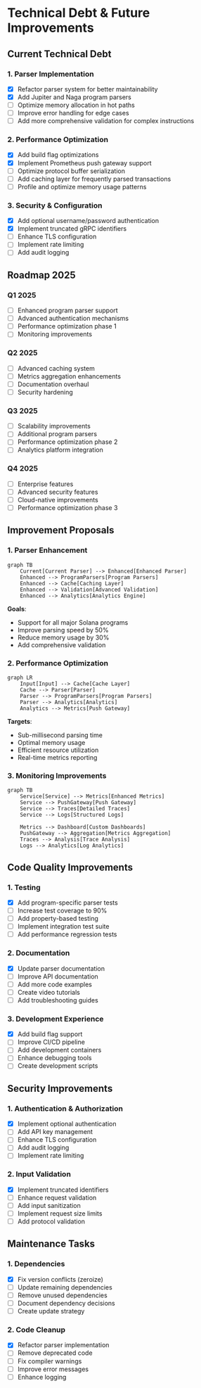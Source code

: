 # Technical Debt & Future Improvements

## Current Technical Debt

### 1. Parser Implementation
- [x] Refactor parser system for better maintainability
- [x] Add Jupiter and Naga program parsers
- [ ] Optimize memory allocation in hot paths
- [ ] Improve error handling for edge cases
- [ ] Add more comprehensive validation for complex instructions

### 2. Performance Optimization
- [x] Add build flag optimizations
- [x] Implement Prometheus push gateway support
- [ ] Optimize protocol buffer serialization
- [ ] Add caching layer for frequently parsed transactions
- [ ] Profile and optimize memory usage patterns

### 3. Security & Configuration
- [x] Add optional username/password authentication
- [x] Implement truncated gRPC identifiers
- [ ] Enhance TLS configuration
- [ ] Implement rate limiting
- [ ] Add audit logging

## Roadmap 2025

### Q1 2025
- [ ] Enhanced program parser support
- [ ] Advanced authentication mechanisms
- [ ] Performance optimization phase 1
- [ ] Monitoring improvements

### Q2 2025
- [ ] Advanced caching system
- [ ] Metrics aggregation enhancements
- [ ] Documentation overhaul
- [ ] Security hardening

### Q3 2025
- [ ] Scalability improvements
- [ ] Additional program parsers
- [ ] Performance optimization phase 2
- [ ] Analytics platform integration

### Q4 2025
- [ ] Enterprise features
- [ ] Advanced security features
- [ ] Cloud-native improvements
- [ ] Performance optimization phase 3

## Improvement Proposals

### 1. Parser Enhancement
```mermaid
graph TB
    Current[Current Parser] --> Enhanced[Enhanced Parser]
    Enhanced --> ProgramParsers[Program Parsers]
    Enhanced --> Cache[Caching Layer]
    Enhanced --> Validation[Advanced Validation]
    Enhanced --> Analytics[Analytics Engine]
```

**Goals**:
- Support for all major Solana programs
- Improve parsing speed by 50%
- Reduce memory usage by 30%
- Add comprehensive validation

### 2. Performance Optimization
```mermaid
graph LR
    Input[Input] --> Cache[Cache Layer]
    Cache --> Parser[Parser]
    Parser --> ProgramParsers[Program Parsers]
    Parser --> Analytics[Analytics]
    Analytics --> Metrics[Push Gateway]
```

**Targets**:
- Sub-millisecond parsing time
- Optimal memory usage
- Efficient resource utilization
- Real-time metrics reporting

### 3. Monitoring Improvements
```mermaid
graph TB
    Service[Service] --> Metrics[Enhanced Metrics]
    Service --> PushGateway[Push Gateway]
    Service --> Traces[Detailed Traces]
    Service --> Logs[Structured Logs]
    
    Metrics --> Dashboard[Custom Dashboards]
    PushGateway --> Aggregation[Metrics Aggregation]
    Traces --> Analysis[Trace Analysis]
    Logs --> Analytics[Log Analytics]
```

## Code Quality Improvements

### 1. Testing
- [x] Add program-specific parser tests
- [ ] Increase test coverage to 90%
- [ ] Add property-based testing
- [ ] Implement integration test suite
- [ ] Add performance regression tests

### 2. Documentation
- [x] Update parser documentation
- [ ] Improve API documentation
- [ ] Add more code examples
- [ ] Create video tutorials
- [ ] Add troubleshooting guides

### 3. Development Experience
- [x] Add build flag support
- [ ] Improve CI/CD pipeline
- [ ] Add development containers
- [ ] Enhance debugging tools
- [ ] Create development scripts

## Security Improvements

### 1. Authentication & Authorization
- [x] Implement optional authentication
- [ ] Add API key management
- [ ] Enhance TLS configuration
- [ ] Add audit logging
- [ ] Implement rate limiting

### 2. Input Validation
- [x] Implement truncated identifiers
- [ ] Enhance request validation
- [ ] Add input sanitization
- [ ] Implement request size limits
- [ ] Add protocol validation

## Maintenance Tasks

### 1. Dependencies
- [x] Fix version conflicts (zeroize)
- [ ] Update remaining dependencies
- [ ] Remove unused dependencies
- [ ] Document dependency decisions
- [ ] Create update strategy

### 2. Code Cleanup
- [x] Refactor parser implementation
- [ ] Remove deprecated code
- [ ] Fix compiler warnings
- [ ] Improve error messages
- [ ] Enhance logging
``` 